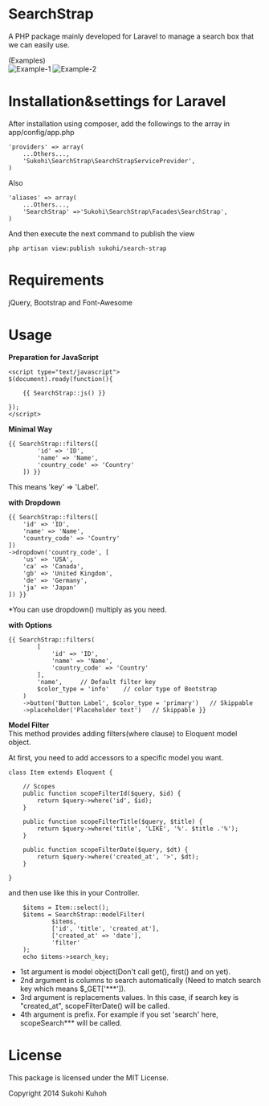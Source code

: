 SearchStrap
===========

A PHP package mainly developed for Laravel to manage a search box that we can easily use.

(Examples)  
![Example-1](http://i.imgur.com/cQCPpvH.png)
![Example-2](http://i.imgur.com/glRyfJk.png)

Installation&settings for Laravel
====

After installation using composer, add the followings to the array in  app/config/app.php

    'providers' => array(  
        ...Others...,  
        'Sukohi\SearchStrap\SearchStrapServiceProvider',
    )

Also

    'aliases' => array(  
        ...Others...,  
        'SearchStrap' =>'Sukohi\SearchStrap\Facades\SearchStrap',
    )
And then  execute the next command to publish the view

    php artisan view:publish sukohi/search-strap

Requirements
====  

jQuery, Bootstrap and Font-Awesome

Usage
====  

**Preparation for JavaScript**

    <script type="text/javascript">
    $(document).ready(function(){
    
    	{{ SearchStrap::js() }}
    	
    });
    </script>

**Minimal Way**

    {{ SearchStrap::filters([
    		'id' => 'ID', 
    		'name' => 'Name', 
    		'country_code' => 'Country'
    	]) }}
    
This means 'key' => 'Label'.

**with Dropdown**
    
    {{ SearchStrap::filters([
		'id' => 'ID', 
		'name' => 'Name', 
		'country_code' => 'Country'
	])
	->dropdown('country_code', [
		'us' => 'USA',
		'ca' => 'Canada',
		'gb' => 'United Kingdom', 
		'de' => 'Germany', 
		'ja' => 'Japan'
	]) }}

*You can use dropdown() multiply as you need.

**with Options**

    {{ SearchStrap::filters(
    		[
    			'id' => 'ID', 
    			'name' => 'Name', 
    			'country_code' => 'Country'
    		], 
    		'name',     // Default filter key
    		$color_type = 'info'    // color type of Bootstrap
    	)
    	->button('Button Label', $color_type = 'primary')   // Skippable
    	->placeholder('Placeholder text')   // Skippable }}

**Model Filter**  
This method provides adding filters(where clause) to Eloquent model object.

At first, you need to add accessors to a specific model you want.

    class Item extends Eloquent {
    	
    	// Scopes 
    	public function scopeFilterId($query, $id) {
    		return $query->where('id', $id);
    	}
    	
    	public function scopeFilterTitle($query, $title) {
    		return $query->where('title', 'LIKE', '%'. $title .'%');
    	}
    	
    	public function scopeFilterDate($query, $dt) {
    		return $query->where('created_at', '>', $dt);
    	}
    	
    }

and then use like this in your Controller.

		$items = Item::select();
		$items = SearchStrap::modelFilter(
				$items, 
				['id', 'title', 'created_at'], 
				['created_at' => 'date'], 
				'filter'
		);
		echo $items->search_key;
		
* 1st argument is model object(Don't call get(), first() and on yet).
* 2nd argument is columns to search automatically (Need to match search key which means $_GET['\*\*\*']).
* 3rd argument is replacements values. In this case, if search key is "created_at", scopeFilterDate() will be called.
* 4th argument is prefix. For example if you set 'search' here, scopeSearch\*\*\* will be called.

License
====
This package is licensed under the MIT License.

Copyright 2014 Sukohi Kuhoh